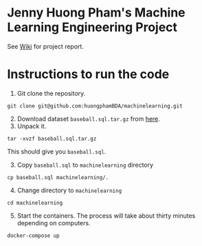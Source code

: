 # Jenny Huong Pham's Machine Learning Engineering Project 
See [Wiki](https://github.com/huongphamBDA/machinelearning/wiki) for project report.

# Instructions to run the code 
1. Git clone the repository.
```
git clone git@github.com:huongphamBDA/machinelearning.git
```

2. Download dataset `baseball.sql.tar.gz` from [here](https://drive.google.com/file/d/1pXAwQQMJ4TBUasldnm-1HD8PE8WZgi0k/view?usp=sharing).
3. Unpack it.
```
tar -xvzf baseball.sql.tar.gz
```
This should give you `baseball.sql`.

3. Copy `baseball.sql` to `machinelearning` directory
```
cp baseball.sql machinelearning/.
```
4. Change directory to `machinelearning` 
```
cd machinelearning
```

5. Start the containers. The process will take about thirty minutes depending on computers.
```
docker-compose up
```
